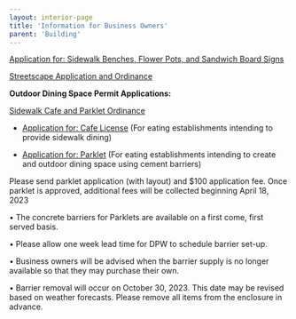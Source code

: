 ```yaml
---
layout: interior-page
title: 'Information for Business Owners'
parent: 'Building'
---
```



[Application for: Sidewalk Benches, Flower Pots, and Sandwich Board Signs](https://storage.googleapis.com/static.rutherford-nj.com/building/Streetscape%202023%20SANDWICH%20BOARDS%20ETC%20Web%20Form.pdf)

[Streetscape Application and Ordinance](https://storage.googleapis.com/static.rutherford-nj.com/building/Streetscape%20Application%20with%20Ordinance%20form.pdf)

**Outdoor Dining Space Permit Applications:**

[Sidewalk Cafe and Parklet Ordinance](https://storage.googleapis.com/static.rutherford-nj.com/building/Building%20Dept%20Forms/Definitions.%20-%20License%20required.%20-%20General%20eligibility%20standards.%20-%20Application%20for%20licensing.%20%20-%20License%20investigations.%20-%20License%20issuance.%20-%20Restriction%20on%20transfer.%20-%20Consent%20to%20inspections.%20-%20Indemnif.pdf)

- [Application for: Cafe License](https://storage.googleapis.com/static.rutherford-nj.com/building/Building%20Dept%20Forms/Cafe%20License%20Application.pdf) (For eating establishments intending to provide sidewalk dining)


- [Application for: Parklet](https://storage.googleapis.com/static.rutherford-nj.com/building/Building%20Dept%20Forms/Parklet%20Application.pdf) (For eating establishments intending to create and outdoor dining space using cement barriers)

Please send parklet application (with layout) and $100 application fee. Once parklet is approved, additional fees will be collected beginning April 18, 2023

•	The concrete barriers for Parklets are available on a first come, first served basis. 

•	Please allow one week lead time for DPW to schedule barrier set-up. 

•	Business owners will be advised when the barrier supply is no longer available so that they may purchase their own. 

•	Barrier removal will occur on October 30, 2023. This date may be revised based on weather forecasts. Please remove all items from the enclosure in advance.


